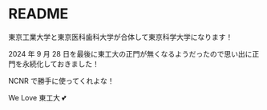 # README

東京工業大学と東京医科歯科大学が合体して東京科学大学になります！

2024 年 9 月 28 日を最後に東工大の正門が無くなるようだったので思い出に正門を永続化しておきました！

NCNR で勝手に使ってくれよな！

We Love 東工大 💕
